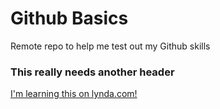 # Github Basics
Remote repo to help me test out my Github skills

### This really needs another header

[I'm learning this on lynda.com!](http://www.lynda.com)
